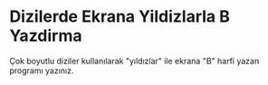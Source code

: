 # Dizilerde Ekrana Yildizlarla B Yazdirma
Çok boyutlu diziler kullanılarak "yıldızlar" ile ekrana "B" harfi yazan programı yazınız.
